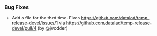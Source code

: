 ### Bug Fixes

- Add a file for the third time.  Fixes
  https://github.com/datalad/temp-release-devel/issues/1 via
  https://github.com/datalad/temp-release-devel/pull/4 (by @jwodder)
